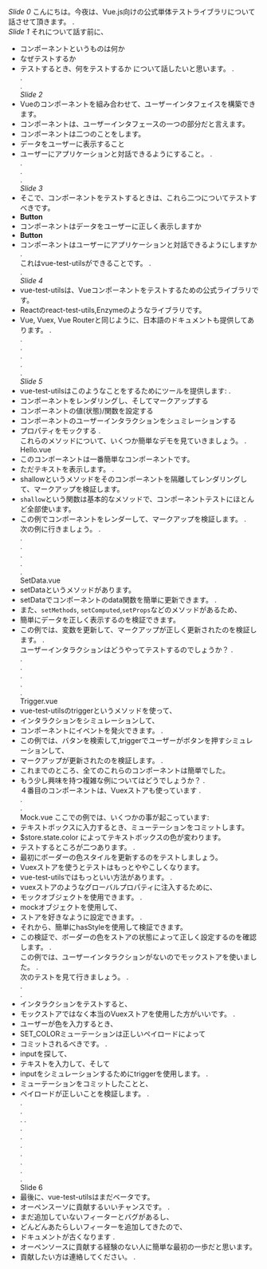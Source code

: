 _Slide 0_
こんにちは。今夜は、Vue.js向けの公式単体テストライブラリについて話させて頂きます。
.  
_Slide 1_
それについて話す前に、
- コンポーネントというものは何か
- なぜテストするか
- テストするとき、何をテストするか
について話したいと思います。
.  
.  
.  
_Slide 2_
- Vueのコンポーネントを組み合わせて、ユーザーインタフェイスを構築できます。
- コンポーネントは、ユーザーインタフェースの一つの部分だと言えます。
- コンポーネントは二つのことをします。
- データをユーザーに表示すること
- ユーザーにアプリケーションと対話できるようにすること。
.  
.  
.  
.  
_Slide 3_
- そこで、コンポーネントをテストするときは、これら二つについてテストすべきです。  
- **Button**  
- コンポーネントはデータをユーザーに正しく表示しますか  
- **Button**
- コンポーネントはユーザーにアプリケーションと対話できるようにしますか
.  
これはvue-test-utilsができることです。
.  
.  
_Slide 4_
- vue-test-utilsは、Vueコンポーネントをテストするための公式ライブラリです。
- Reactのreact-test-utils,Enzymeのようなライブラリです。
- Vue, Vuex, Vue Routerと同じように、日本語のドキュメントも提供してあります。
.  
.  
.  
.  
.  
.  
_Slide 5_
- vue-test-utilsはこのようなことをするためにツールを提供します:
.  
- コンポーネントをレンダリングし、そしてマークアップする
- コンポーネントの値(状態)/関数を設定する
- コンポーネントのユーザーインタラクションをシュミレーションする
- プロパティをモックする
.  
これらのメソッドについて、いくつか簡単なデモを見ていきましょう。
.  
Hello.vue  
- このコンポーネントは一番簡単なコンポーネントです。
- ただテキストを表示します。
.  
- shallowというメソッドをそのコンポーネントを隔離してレンダリングして、マークアップを検証します。
- `shallow`という関数は基本的なメソッドで、コンポーネントテストにほとんど全部使います。
- この例でコンポーネントをレンダーして、マークアップを検証します。
.  
次の例に行きましょう。
.  
.  
.  
.  
.  
.  
SetData.vue
- setDataというメソッドがあります。
- setDataでコンポーネントのdata関数を簡単に更新できます。
.  
- また、`setMethods`, `setComputed`,`setProps`などのメソッドがあるため、
- 簡単にデータを正しく表示するのを検証できます。
- この例では、変数を更新して、マークアップが正しく更新されたのを検証します。
.  
ユーザーインタラクションはどうやってテストするのでしょうか？
.  
.  
.  
.  
.  
.  
Trigger.vue
- vue-test-utilsのtriggerというメソッドを使って、
- インタラクションをシミュレーションして、
- コンポーネントにイベントを発火できます。
.  
- この例では、バタンを検索して,triggerでユーザーがボタンを押すシミュレーションして、
- マークアップが更新されたのを検証します。
.  
- これまでのところ、全てのこれらのコンポーネントは簡単でした。
- もう少し興味を持つ複雑な例についてはどうでしょうか？
.  
４番目のコンポーネントは、Vuexストアも使っています
.  
.  
.  
Mock.vue
ここでの例では、いくつかの事が起こっています:
- テキストボックスに入力するとき、ミューテーションをコミットします。
- $store.state.color によってテキストボックスの色が変わります。
- テストするところが二つあります。
.  
- 最初にボーダーの色スタイルを更新するのをテストしましょう。
- Vuexストアを使うとテストはもっとややこしくなります。
- vue-test-utilsではもっといい方法があります。
.  
- vuexストアのようなグローバルプロパティに注入するために、
- モックオブジェクトを使用できます。
.  
- mockオブジェクトを使用して、
- ストアを好きなように設定できます。
.  
- それから、簡単にhasStyleを使用して検証できます。
- この検証で、ボーダーの色をストアの状態によって正しく設定するのを確認します。
.  
この例では、ユーザーインタラクションがないのでモックストアを使いました。
.  
次のテストを見て行きましょう。
.  
.  
.  
- インタラクションをテストすると、
- モックストアではなく本当のVuexストアを使用した方がいいです。
.  
- ユーザーが色を入力するとき、
- SET_COLORミューテーションは正しいペイロードによって
- コミットされるべきです。
.  
- inputを探して、
- テキストを入力して、そして
- inputをシミュレーションするためにtriggerを使用します。
.  
- ミューテーションをコミットしたことと、
- ペイロードが正しいことを検証します。
.  
.  
.  
.
.  
.  
.  
.  
.  
.  
.  
.  
Slide 6
- 最後に、vue-test-utilsはまだベータです。
- オーペンスーソに貢献するいいチャンスです。
.  
- まだ追加していないフィーターとバグがあるし、
- どんどんあたらしいフィーターを追加してきたので、
- ドキュメントが古くなります
.  
- オーペンソースに貢献する経験のない人に簡単な最初の一歩だと思います。
- 貢献したい方は連絡してください。
.  